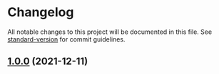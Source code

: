 # Changelog

All notable changes to this project will be documented in this file. See [standard-version](https://github.com/conventional-changelog/standard-version) for commit guidelines.

## [1.0.0](https://github.com/innovation-hub-bergisches-rheinland/prox-api-gateway/compare/v0.1.3...v1.0.0) (2021-12-11)
